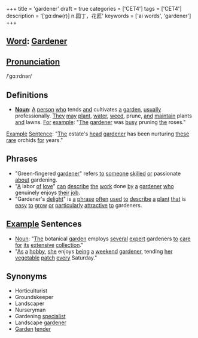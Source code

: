 +++
title = 'gardener'
draft = true
categories = ['CET4']
tags = ['CET4']
description = '[ˈgɑːdnə(r)] n.园丁，花匠'
keywords = ['ai words', 'gardener']
+++

## [Word](/post/word/): [Gardener](/post/gardener/)

## [Pronunciation](/post/pronunciation/)
/ˈɡɑːrdnər/

## Definitions
- **[Noun](/post/noun/)**: [A](/post/a/) [person](/post/person/) [who](/post/who/) tends [and](/post/and/) cultivates [a](/post/a/) [garden](/post/garden/), [usually](/post/usually/) professionally. [They](/post/they/) [may](/post/may/) [plant](/post/plant/), [water](/post/water/), [weed](/post/weed/), prune, [and](/post/and/) [maintain](/post/maintain/) plants [and](/post/and/) lawns. [For](/post/for/) [example](/post/example/): "[The](/post/the/) [gardener](/post/gardener/) was [busy](/post/busy/) pruning [the](/post/the/) roses."

[Example](/post/example/) [Sentence](/post/sentence/): "[The](/post/the/) estate's [head](/post/head/) [gardener](/post/gardener/) has been nurturing [these](/post/these/) [rare](/post/rare/) orchids [for](/post/for/) years."

## Phrases
- "Green-fingered [gardener](/post/gardener/)" refers [to](/post/to/) [someone](/post/someone/) [skilled](/post/skilled/) [or](/post/or/) passionate [about](/post/about/) gardening.
- "[A](/post/a/) labor [of](/post/of/) [love](/post/love/)" [can](/post/can/) [describe](/post/describe/) [the](/post/the/) [work](/post/work/) done [by](/post/by/) [a](/post/a/) [gardener](/post/gardener/) [who](/post/who/) genuinely enjoys [their](/post/their/) [job](/post/job/).
- "Gardener's [delight](/post/delight/)" is [a](/post/a/) [phrase](/post/phrase/) [often](/post/often/) [used](/post/used/) [to](/post/to/) [describe](/post/describe/) [a](/post/a/) [plant](/post/plant/) [that](/post/that/) is [easy](/post/easy/) [to](/post/to/) [grow](/post/grow/) [or](/post/or/) [particularly](/post/particularly/) [attractive](/post/attractive/) [to](/post/to/) gardeners.

## [Example](/post/example/) Sentences
- [Noun](/post/noun/): "[The](/post/the/) botanical [garden](/post/garden/) employs [several](/post/several/) [expert](/post/expert/) gardeners [to](/post/to/) [care](/post/care/) [for](/post/for/) [its](/post/its/) [extensive](/post/extensive/) [collection](/post/collection/)."
- "[As](/post/as/) [a](/post/a/) [hobby](/post/hobby/), [she](/post/she/) enjoys [being](/post/being/) [a](/post/a/) [weekend](/post/weekend/) [gardener](/post/gardener/), tending [her](/post/her/) [vegetable](/post/vegetable/) [patch](/post/patch/) [every](/post/every/) Saturday."

## Synonyms
- Horticulturist
- Groundskeeper
- Landscaper
- Nurseryman
- Gardening [specialist](/post/specialist/)
- Landscape [gardener](/post/gardener/)
- [Garden](/post/garden/) [tender](/post/tender/)
